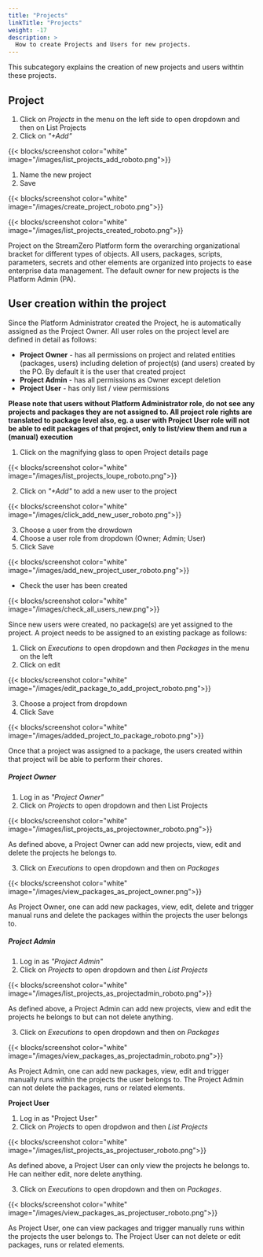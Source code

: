 ```yaml
---
title: "Projects"
linkTitle: "Projects"
weight: -17
description: >
  How to create Projects and Users for new projects.
---
```


This subcategory explains the creation of new projects and users withtin these projects.

## Project 

1. Click on *Projects* in the menu on the left side to open dropdown and then on List Projects
2. Click on *"+Add"*

{{< blocks/screenshot color="white" image="/images/list_projects_add_roboto.png">}}



1. Name the new project
2. Save

{{< blocks/screenshot color="white" image="/images/create_project_roboto.png">}}


{{< blocks/screenshot color="white" image="/images/list_projects_created_roboto.png">}}



Project on the StreamZero Platform form the overarching organizational bracket for different types of objects. All users, packages, scripts, parameters, secrets and other elements are organized into projects to ease enterprise data management. The default owner for new projects is the Platform Admin (PA).  

## User creation within the project

Since the Platform Administrator created the Project, he is automatically assigned as the Project Owner. All user roles on the project level are defined in detail as follows:

- **Project Owner** -  has all permissions on project and related entities (packages, users) including deletion of project(s) (and users) created by the PO. By default it is the user that created project
- **Project Admin** - has all permissions as Owner except deletion
- **Project User** - has only list / view permissions

**Please note that users without Platform Administrator role, do not see any projects and packages they are not assigned to. All project role rights are translated to package level also, eg. a user with Project User role will not be able to edit packages of that project, only to list/view them and run a (manual) execution**

1. Click on the magnifying glass to open Project details page


{{< blocks/screenshot color="white" image="/images/list_projects_loupe_roboto.png">}}


2. Click on *"+Add"* to add a new user to the project

{{< blocks/screenshot color="white" image="/images/click_add_new_user_roboto.png">}}



3. Choose a user from the drowdown 
4. Choose a user role from dropdown (Owner; Admin; User)
5. Click Save

{{< blocks/screenshot color="white" image="/images/add_new_project_user_roboto.png">}}


- Check the user has been created

{{< blocks/screenshot color="white" image="/images/check_all_users_new.png">}}



Since new users were created, no package(s) are yet assigned to the project. A project needs to be assigned to an existing package as follows:

1. Click on *Executions* to open dropdown and then *Packages* in the menu on the left
2. Click on edit

{{< blocks/screenshot color="white" image="/images/edit_package_to_add_project_roboto.png">}}

3. Choose a project from dropdown
4. Click Save

{{< blocks/screenshot color="white" image="/images/added_project_to_package_roboto.png">}}

Once that a project was assigned to a package, the users created within that project will be able to perform their chores.

##### Project Owner

1. Log in as *"Project Owner"*
2. Click on *Projects* to open dropdown and then List Projects

{{< blocks/screenshot color="white" image="/images/list_projects_as_projectowner_roboto.png">}}

As defined above, a Project Owner can add new projects, view, edit and delete the projects he belongs to.

3. Click on *Executions* to open dropdown and then on *Packages*

{{< blocks/screenshot color="white" image="/images/view_packages_as_project_owner.png">}}

As Project Owner, one can add new packages, view, edit, delete and trigger manual runs and delete the packages within the projects the user belongs to.

##### Project Admin

1. Log in as *"Project Admin"*
2. Click on *Projects* to open dropdown and then *List Projects*

{{< blocks/screenshot color="white" image="/images/list_projects_as_projectadmin_roboto.png">}}

As defined above, a Project Admin can add new projects, view and edit the projects he belongs to but can not delete anything.

3. Click on *Executions* to open dropdown and then on *Packages*

{{< blocks/screenshot color="white" image="/images/view_packages_as_projectadmin_roboto.png">}}

As Project Admin, one can add new packages, view, edit and trigger manually runs within the projects the user belongs to. The Project Admin can not delete the packages, runs or related elements.

**Project User**

1. Log in as "Project User"
2. Click on *Projects* to open dropdwon and then *List Projects*

{{< blocks/screenshot color="white" image="/images/list_projects_as_projectuser_roboto.png">}}

As defined above, a Project User can only view the projects he belongs to. He can neither edit, nore delete anything. 

3. Click on *Executions* to open dropdown and then on *Packages*.

{{< blocks/screenshot color="white" image="/images/view_packages_as_projectuser_roboto.png">}}

As Project User, one can view packages and trigger manually runs within the projects the user belongs to. The Project User can not delete or edit packages, runs or related elements.

